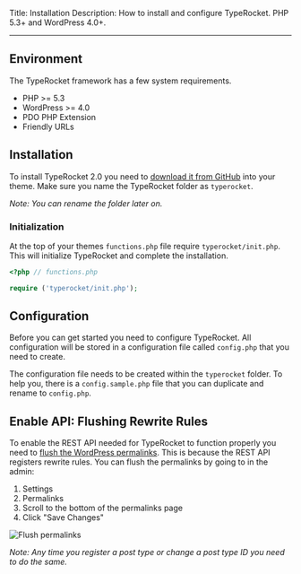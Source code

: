Title: Installation
Description: How to install and configure TypeRocket. PHP 5.3+ and WordPress 4.0+.

---

## Environment

The TypeRocket framework has a few system requirements.

- PHP >= 5.3
- WordPress >= 4.0
- PDO PHP Extension
- Friendly URLs

## Installation

To install TypeRocket 2.0 you need to [download it from GitHub](https://github.com/TypeRocket/typerocket/releases/tag/v2.0.13) into your theme. Make sure you name the TypeRocket folder as `typerocket`.

*Note: You can rename the folder later on.*

### Initialization

At the top of your themes `functions.php` file require `typerocket/init.php`. This will initialize TypeRocket and complete the installation.

```php
<?php // functions.php

require ('typerocket/init.php');
```

## Configuration

Before you can get started you need to configure TypeRocket. All configuration will be stored in a configuration file called `config.php` that you need to create.

The configuration file needs to be created within the `typerocket` folder. To help you, there is a  `config.sample.php` file that you can duplicate and rename to `config.php`.

## Enable API: Flushing Rewrite Rules

To enable the REST API needed for TypeRocket to function properly you need to [flush the WordPress permalinks](https://l.rb.typerocket.test/flushing-permalinks-in-wordpress/). This is because the REST API registers rewrite rules. You can flush the permalinks by going to in the admin:

1. Settings
2. Permalinks
3. Scroll to the bottom of the permalinks page
4. Click "Save Changes"

![Flush permalinks](https://l.rb.typerocket.test/wp-content/uploads/2015/08/save-permalinks.png)

*Note: Any time you register a post type or change a post type ID you need to do the same.*